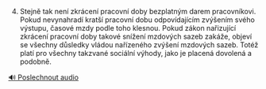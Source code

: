 
4. Stejně tak není zkrácení pracovní doby bezplatným darem pracovníkovi. Pokud nevynahradí kratší pracovní dobu odpovídajícím zvýšením svého výstupu, časové mzdy podle toho klesnou. Pokud zákon nařizující zkrácení pracovní doby takové snížení mzdových sazeb zakáže, objeví se všechny důsledky vládou nařízeného zvýšení mzdových sazeb. Totéž platí pro všechny takzvané sociální výhody, jako je placená dovolená a podobně.

[🔊 Poslechnout audio](/data/7-paragraphs/audio/chapter_108/para_013-4-Stejn-tak-nen-zkrcen-pracovn-doby-bezplatn.mp3)
